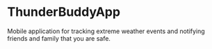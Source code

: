 # ThunderBuddyApp
Mobile application for tracking extreme weather events and notifying friends and family that you are safe.
